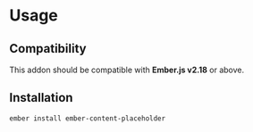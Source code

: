 # Usage

## Compatibility

This addon should be compatible with **Ember.js v2.18** or above.

## Installation

```
ember install ember-content-placeholder
```
